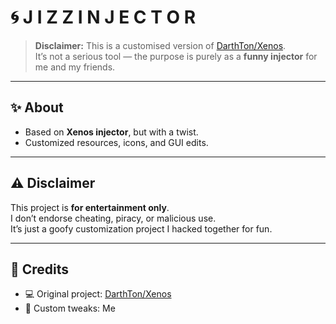 # 🌀 J I Z Z   I N J E C T O R

> **Disclaimer:** This is a customised version of [DarthTon/Xenos](https://github.com/DarthTon/Xenos).  
> It’s not a serious tool — the purpose is purely as a **funny injector** for me and my friends.

---

## ✨ About
- Based on **Xenos injector**, but with a twist.  
- Customized resources, icons, and GUI edits.  

---

## ⚠️ Disclaimer
This project is **for entertainment only**.  
I don’t endorse cheating, piracy, or malicious use.  
It’s just a goofy customization project I hacked together for fun.  

---

## 🌌 Credits
- 💻 Original project: [DarthTon/Xenos](https://github.com/DarthTon/Xenos)  
- 🎨 Custom tweaks: Me  

